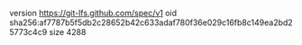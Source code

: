 version https://git-lfs.github.com/spec/v1
oid sha256:af7787b5f5db2c28652b42c633adaf780f36e029c16fb8c149ea2bd25773c4c9
size 4288
